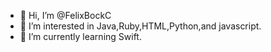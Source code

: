 - 👋 Hi, I’m @FelixBockC
- 👀 I’m interested in Java,Ruby,HTML,Python,and javascript. 
- 🌱 I’m currently learning Swift.

